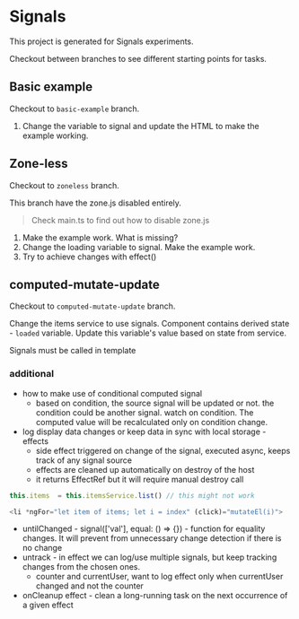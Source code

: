# Signals

This project is generated for Signals experiments.

Checkout between branches to see different starting points for tasks.

## Basic example
Checkout to `basic-example` branch.

1. Change the variable to signal and update the HTML to make the example working.

## Zone-less
Checkout to `zoneless` branch.

This branch have the zone.js disabled entirely.

> Check main.ts to find out how to disable zone.js

1. Make the example work. What is missing?
2. Change the loading variable to signal. Make the example work.
3. Try to achieve changes with effect()

## computed-mutate-update
Checkout to `computed-mutate-update` branch.

Change the items service to use signals. 
Component contains derived state - `loaded` variable. Update this variable's value based on state from service. 

Signals must be called in template
### additional
- how to make use of conditional computed signal
  - based on condition, the source signal will be updated or not. the condition could be another signal. watch on condition. The computed value will be recalculated only on condition change.
- log display data changes or keep data in sync with local storage - effects
  - side effect triggered on change of the signal, executed async, keeps track of any signal source
  - effects are cleaned up automatically on destroy of the host
  - it returns EffectRef but it will require manual destroy call

```typescript
this.items  = this.itemsService.list() // this might not work

<li *ngFor="let item of items; let i = index" (click)="mutateEl(i)">
```

- untilChanged - signal(['val'], equal: () => {}) - function for equality changes. It will prevent from unnecessary change detection if there is no change
- untrack - in effect we can log/use multiple signals, but keep tracking changes from the chosen ones.
  - counter and currentUser, want to log effect only when currentUser changed and not the counter
- onCleanup effect - clean a long-running task on the next occurrence of a given effect
